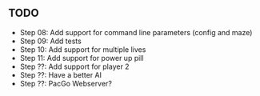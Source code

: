 ## TODO

- Step 08: Add support for command line parameters (config and maze)
- Step 09: Add tests
- Step 10: Add support for multiple lives
- Step 11: Add support for power up pill
- Step ??: Add support for player 2
- Step ??: Have a better AI
- Step ??: PacGo Webserver?

